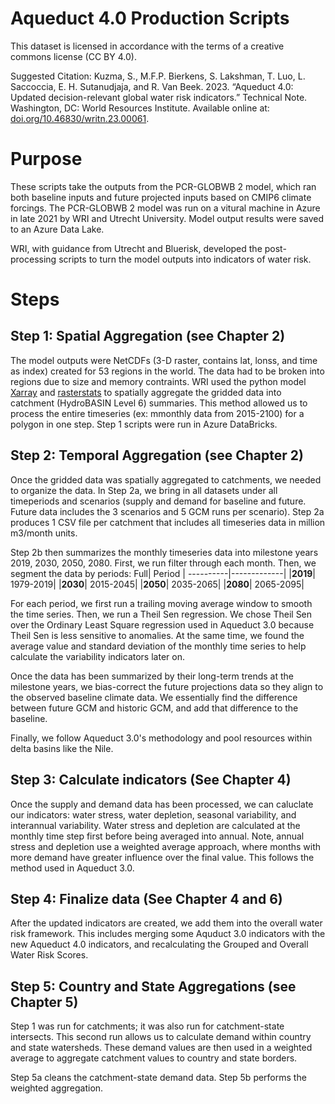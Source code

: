 # Aqueduct 4.0 Production Scripts

This dataset is licensed in accordance with the terms of a creative commons license (CC BY 4.0).

Suggested Citation: Kuzma, S., M.F.P. Bierkens, S. Lakshman, T. Luo, L. Saccoccia, E. H. Sutanudjaja, and R. Van Beek. 2023. “Aqueduct 4.0: Updated decision-relevant global water risk indicators.” Technical Note. Washington, DC: World Resources Institute. Available online at: [doi.org/10.46830/writn.23.00061](https://doi.org/10.46830/writn.23.00061).


# Purpose
These scripts take the outputs from the PCR-GLOBWB 2 model, which ran both baseline inputs and future projected inputs based on CMIP6 climate forcings. The PCR-GLOBWB 2 model was run on a vitural machine in Azure in late 2021 by WRI and Utrecht University. Model output results were saved to an Azure Data Lake. 

WRI, with guidance from Utrecht and Bluerisk, developed the post-processing scripts to turn the model outputs into indicators of water risk. 

# Steps
## Step 1: Spatial Aggregation (see Chapter 2)
The model outputs were NetCDFs (3-D raster, contains lat, lonss, and time as index) created for 53 regions in the world. The data had to be broken into regions due to size and memory contraints. WRI used the python model [Xarray](https://docs.xarray.dev/en/stable/) and  [rasterstats](https://pythonhosted.org/rasterstats/) to spatially aggregate the gridded data into catchment (HydroBASIN Level 6) summaries. This method allowed us to process the entire timeseries (ex: mmonthly data from 2015-2100) for a polygon in one step. Step 1 scripts were run in Azure DataBricks. 

## Step 2: Temporal Aggregation (see Chapter 2)
Once the gridded data was spatially aggregated to catchments, we needed to organize the data. In Step 2a, we bring in all datasets under all timeperiods and scenarios (supply and demand for baseline and future. Future data includes the 3 scenarios and 5 GCM runs per scenario). Step 2a produces 1 CSV file per catchment that includes all timeseries data in million m3/month units.

Step 2b then summarizes the monthly timeseries data into milestone years 2019, 2030, 2050, 2080. First, we run filter through each month. Then, we segment the data by periods:
Full| Period |
----------|-------------|
|**2019**| 1979-2019|
|**2030**| 2015-2045|
|**2050**| 2035-2065|
|**2080**| 2065-2095|

For each period, we first run a trailing moving average window to smooth the time series. Then, we run a Theil Sen regression. We chose Theil Sen over the Ordinary Least Square regression used in Aqueduct 3.0 because Theil Sen is less sensitive to anomalies. At the same time, we found the average value and standard deviation of the monthly time series to help calculate the variability indicators later on. 

Once the data has been summarized by their long-term trends at the milestone years, we bias-correct the future projections data so they align to the observed baseline climate data. We essentially find the difference between future GCM and historic GCM, and add that difference to the baseline. 

Finally, we follow Aqueduct 3.0's methodology and pool resources within delta basins like the Nile. 

## Step 3: Calculate indicators (See Chapter 4)
Once the supply and demand data has been processed, we can caluclate our indicators: water stress, water depletion, seasonal variability, and interannual variability. Water stress and depletion are calculated at the monthly time step first before being averaged into annual. Note, annual stress and depletion use a weighted average approach, where months with more demand have greater influence over the final value. This follows the method used in Aqueduct 3.0.

## Step 4: Finalize data (See Chapter 4 and 6)
After the updated indicators are created, we add them into the overall water risk framework. This includes merging some Aquduct 3.0 indicators with the new Aqueduct 4.0 indicators, and recalculating the Grouped and Overall Water Risk Scores. 

## Step 5: Country and State Aggregations (see Chapter 5)
Step 1 was run for catchments; it was also run for catchment-state intersects. This second run allows us to calculate demand within country and state watersheds. These demand values are then used in a weighted average to aggregate catchment values to country and state borders. 

Step 5a cleans the catchment-state demand data. Step 5b performs the weighted aggregation. 
